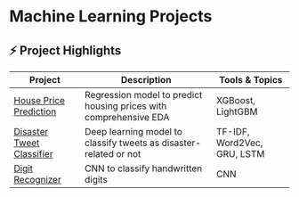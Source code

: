 # Machine Learning Projects

## ⚡ Project Highlights
| Project | Description | Tools & Topics |
|---------|-------------|-------|
| [House Price Prediction](https://github.com/leila413y/ml-projects/blob/main/house-prices/house_prices.ipynb) | Regression model to predict housing prices with comprehensive EDA | XGBoost, LightGBM |
| [Disaster Tweet Classifier](https://github.com/leila413y/ml-projects/blob/main/nlp-with-disaster-tweets/nlp_with_disaster_tweets.ipynb) | Deep learning model to classify tweets as disaster-related or not | TF-IDF, Word2Vec, GRU, LSTM |
| [Digit Recognizer](https://github.com/leila413y/ml-projects/blob/main/digit-recognizer/digit_recognizer.ipynb) | CNN to classify handwritten digits | CNN |



<!-- 
## 🛠️ Tech Stack
- **Languages**: Python, SQL
- **Libraries**: scikit-learn, Pytorch, TensorFlow
- **Tools**:

# Machine Learning Portfolio

Welcome to my Machine Learning & Data Science portfolio. This repository contains a curated collection of projects that showcase my skills in data analysis, machine learning, natural language processing, and deep learning.

## About Me
Hi, I'm [Your Name], a [Your Role: e.g., aspiring ML Engineer] with experience in Python, scikit-learn, pandas, and deep learning frameworks like PyTorch and TensorFlow.

## Project Highlights
 using BERT | HuggingFace Transformers, PyTorch, NLP |
| PyTorch, OpenCV 
| [📊 Customer Segmentation](projects/customer-segmentation) | Unsupervised learning to identify customer groups using clustering | k-Means, PCA, Seaborn |

## Tech Stack
- Python (pandas, NumPy, matplotlib)
- scikit-learn, XGBoost, LightGBM
- NLP: BERT, HuggingFace Transformers
- Jupyter Notebooks
- **Languages**: Python, SQL
- **ML Libraries**: scikit-learn, XGBoost, LightGBM, PyTorch, TensorFlow
- **NLP**: spaCy, NLTK, BERT, HuggingFace Transformers
- **Visualization**: matplotlib, seaborn, Plotly
- **Tools**: Jupyter Notebook, VS Code, Git, Conda
 
## Contact
- LinkedIn: [Your LinkedIn URL]
- GitHub: [Your GitHub URL]
- Email: [Your Email]

Welcome to my Machine Learning project portfolio. This repository showcases selected projects I've completed to demonstrate my skills in data analysis, modeling, natural language processing, and deep learning.
---
-->
